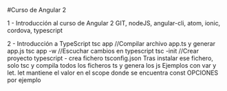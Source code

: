 #Curso de Angular 2

1 - Introducción al curso de Angular 2
    GIT, nodeJS, angular-cli, atom, ionic, cordova, typescript

2 - Introducción a TypeScript
    tsc app         //Compilar archivo app.ts y generar app.js
    tsc app -w      //Escuchar cambios en typescript
    tsc -init       //Crear proyecto typescript - crea fichero tsconfig.json
    Tras instalar ese fichero, solo tsc y compila todos los ficheros ts y genera los js
    Ejemplos con var y let. let mantiene el valor en el scope donde se encuentra
    const OPCIONES por ejemplo